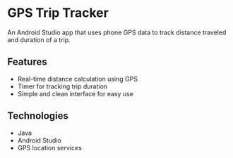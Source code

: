 # GPS Trip Tracker

An Android Studio app that uses phone GPS data to track distance traveled and duration of a trip.

## Features
- Real-time distance calculation using GPS
- Timer for tracking trip duration
- Simple and clean interface for easy use

## Technologies
- Java
- Android Studio
- GPS location services
